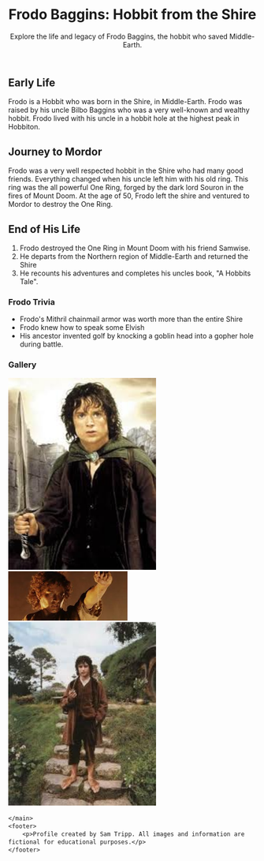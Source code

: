 <html lang="en">
<head>
    <meta charset="UTF-8">
    <meta name="viewport" content="width=device-width, initial-scale=1.0">
    <meta name="description" content="This is the story of lil boi Noah.">
    <meta name="author" content="SamTripp">
    <title>Character Profile</title>
</head>
<body>
    <header>
        <h1>Frodo Baggins: Hobbit from the Shire</h1>
        <p>Explore the life and legacy of Frodo Baggins, the hobbit who saved Middle-Earth.</p>
    </header>
    <main>
        <section>
            <h2>Early Life</h2>
            <p>Frodo is a Hobbit who was born in the Shire, in Middle-Earth. Frodo was raised by his uncle Bilbo Baggins who was a very well-known and wealthy hobbit. Frodo lived with his uncle in a hobbit hole at the highest peak in Hobbiton.</p>
        </section>
        <section>
            <h2>Journey to Mordor</h2>
            <p>Frodo was a very well respected hobbit in the Shire who had many good friends. Everything changed when his uncle left him with his old ring. This ring was the all powerful One Ring, forged by the dark lord Souron in the fires of Mount Doom. At the age of 50, Frodo left the shire and ventured to Mordor to destroy the One Ring.</p>
        </section>
        <section>
            <h2>End of His Life</h2>
            <ol>
                <li>Frodo destroyed the One Ring in Mount Doom with his friend Samwise.</li>
                <li>He departs from the Northern region of Middle-Earth and returned the Shire</li>
                <li>He recounts his adventures and completes his uncles book, "A Hobbits Tale".</li>
            </ol>
        </section>
        <section>
            <h3>Frodo Trivia</h3>
            <ul>
                <li>Frodo's Mithril chainmail armor was worth more than the entire Shire</li>
                <li>Frodo knew how to speak some Elvish</li>
                <li>His ancestor invented golf by knocking a goblin head into a gopher hole during battle.</li>
            </ul>
        </section>
        <section>
            <h3>Gallery</h3>
            <img src="image-1.jpg" alt="Frodo Baggins" width="300">
            <img src="image-2.jpg" alt="Mordor" height="100">
            <img src="image-3.jpg" alt="The Shire" width="300">
        </section>

    </main>
    <footer>
        <p>Profile created by Sam Tripp. All images and information are fictional for educational purposes.</p>
    </footer>

</body>
</html>
